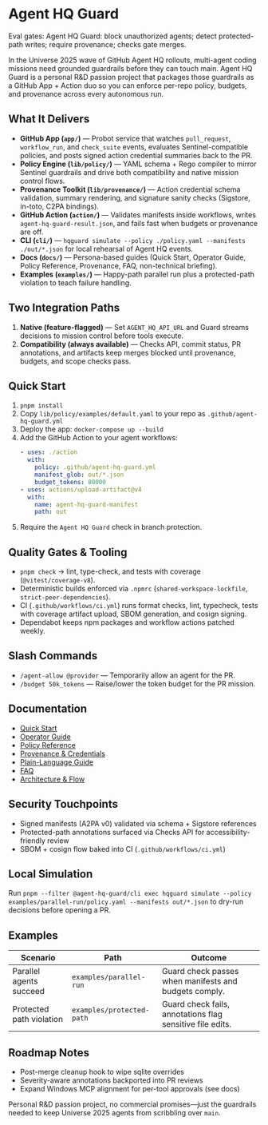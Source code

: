 # Agent HQ Guard

Eval gates: Agent HQ Guard: block unauthorized agents; detect protected-path writes; require provenance; checks gate merges.

In the Universe 2025 wave of GitHub Agent HQ rollouts, multi-agent coding missions need grounded guardrails before they can touch main. Agent HQ Guard is a personal R&D passion project that packages those guardrails as a GitHub App + Action duo so you can enforce per-repo policy, budgets, and provenance across every autonomous run.

## What It Delivers

- **GitHub App (`app/`)** — Probot service that watches `pull_request`, `workflow_run`, and `check_suite` events, evaluates Sentinel-compatible policies, and posts signed action credential summaries back to the PR.
- **Policy Engine (`lib/policy/`)** — YAML schema + Rego compiler to mirror Sentinel guardrails and drive both compatibility and native mission control flows.
- **Provenance Toolkit (`lib/provenance/`)** — Action credential schema validation, summary rendering, and signature sanity checks (Sigstore, in-toto, C2PA bindings).
- **GitHub Action (`action/`)** — Validates manifests inside workflows, writes `agent-hq-guard-result.json`, and fails fast when budgets or provenance are off.
- **CLI (`cli/`)** — `hqguard simulate --policy ./policy.yaml --manifests ./out/*.json` for local rehearsal of Agent HQ events.
- **Docs (`docs/`)** — Persona-based guides (Quick Start, Operator Guide, Policy Reference, Provenance, FAQ, non-technical briefing).
- **Examples (`examples/`)** — Happy-path parallel run plus a protected-path violation to teach failure handling.

## Two Integration Paths

1. **Native (feature-flagged)** — Set `AGENT_HQ_API_URL` and Guard streams decisions to mission control before tools execute.
2. **Compatibility (always available)** — Checks API, commit status, PR annotations, and artifacts keep merges blocked until provenance, budgets, and scope checks pass.

## Quick Start

1. `pnpm install`
2. Copy `lib/policy/examples/default.yaml` to your repo as `.github/agent-hq-guard.yml`
3. Deploy the app: `docker-compose up --build`
4. Add the GitHub Action to your agent workflows:
   ```yaml
   - uses: ./action
     with:
       policy: .github/agent-hq-guard.yml
       manifest_glob: out/*.json
       budget_tokens: 80000
   - uses: actions/upload-artifact@v4
     with:
       name: agent-hq-guard-manifest
       path: out
   ```
5. Require the `Agent HQ Guard` check in branch protection.

## Quality Gates & Tooling

- `pnpm check` → lint, type-check, and tests with coverage (`@vitest/coverage-v8`).
- Deterministic builds enforced via `.npmrc` (`shared-workspace-lockfile`, `strict-peer-dependencies`).
- CI (`.github/workflows/ci.yml`) runs format checks, lint, typecheck, tests with coverage artifact upload, SBOM generation, and cosign signing.
- Dependabot keeps npm packages and workflow actions patched weekly.

## Slash Commands

- `/agent-allow @provider` — Temporarily allow an agent for the PR.
- `/budget 50k_tokens` — Raise/lower the token budget for the PR mission.

## Documentation

- [Quick Start](docs/quickstart.md)
- [Operator Guide](docs/operator-guide.md)
- [Policy Reference](docs/policy-reference.md)
- [Provenance & Credentials](docs/provenance.md)
- [Plain-Language Guide](docs/non-technical-guide.md)
- [FAQ](docs/faq.md)
- [Architecture & Flow](docs/architecture.md)

## Security Touchpoints

- Signed manifests (A2PA v0) validated via schema + Sigstore references
- Protected-path annotations surfaced via Checks API for accessibility-friendly review
- SBOM + cosign flow baked into CI (`.github/workflows/ci.yml`)

## Local Simulation

Run `pnpm --filter @agent-hq-guard/cli exec hqguard simulate --policy examples/parallel-run/policy.yaml --manifests out/*.json` to dry-run decisions before opening a PR.

## Examples

| Scenario                 | Path                      | Outcome                                                   |
| ------------------------ | ------------------------- | --------------------------------------------------------- |
| Parallel agents succeed  | `examples/parallel-run`   | Guard check passes when manifests and budgets comply.     |
| Protected path violation | `examples/protected-path` | Guard check fails, annotations flag sensitive file edits. |

## Roadmap Notes

- Post-merge cleanup hook to wipe sqlite overrides
- Severity-aware annotations backported into PR reviews
- Expand Windows MCP alignment for per-tool approvals (see docs)

Personal R&D passion project, no commercial promises—just the guardrails needed to keep Universe 2025 agents from scribbling over `main`.
